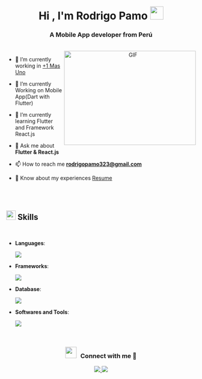 <h1 align="center"><b>Hi , I'm Rodrigo Pamo </b><img src="https://media.giphy.com/media/hvRJCLFzcasrR4ia7z/giphy.gif" width="35"></h1>
<h3 align="center">A Mobile App developer from Perú</h3>
<br/>
<a target="_blank" align="center">
  <img align="right" top="500" height="250" width="350" alt="GIF" src="https://media0.giphy.com/media/v1.Y2lkPTc5MGI3NjExMjE4d25iMTcxMWxjMXhuY3J1Ym9yNHI0OHFjY3h3Y2Rva2lrMW1jayZlcD12MV9pbnRlcm5hbF9naWZfYnlfaWQmY3Q9Zw/78XCFBGOlS6keY1Bil/giphy.webp">
</a>

- 🔭 I’m currently working in <a href="https://www.masuno.pe/" target="blank">+1 Mas Uno</a>

- 🤝 I’m currently Working on Mobile App(Dart with Flutter)

- 🌱 I’m currently learning Flutter and Framework React.js

- 💬 Ask me about **Flutter & React.js**

- 📫 How to reach me **rodrigopamo323@gmail.com**

- 📄 Know about my experiences <a href="https://r-pamo323.github.io/portafolioCV/" target="blank">Resume</a>

<br/>
<br/>

## <img src="https://media2.giphy.com/media/QssGEmpkyEOhBCb7e1/giphy.gif?cid=ecf05e47a0n3gi1bfqntqmob8g9aid1oyj2wr3ds3mg700bl&rid=giphy.gif" width ="25"><b> Skills</b>
<br>



- **Languages**:
    
    <p>
      <a >
        <img src="https://skillicons.dev/icons?i=dart,js,cs,kotlin,java,py,php&perline=14" />
      </a>
    </p>

  
    
- **Frameworks**:

    <p>
      <a >
        <img src="https://skillicons.dev/icons?i=flutter,react,angular,laravel,bootstrap&perline=14" />
      </a>
    </p>

- **Database**:

    <p>
      <a>
        <img src="https://skillicons.dev/icons?i=mysql,postgres&perline=14" />
      </a>
    </p>
    
- **Softwares and Tools**:

    <p>
     <a>
        <img src="https://skillicons.dev/icons?i=git,github,bitbucket,vscode,postman,androidstudio,visualstudio&perline=14" />
     </a>
    </p>
    
<br/>

<h3 align="center" > <img src="https://media.giphy.com/media/iY8CRBdQXODJSCERIr/giphy.gif" width="30" height="30" style="margin-right: 10px;">Connect with me 🤝 </h3>

 <div align="center" class="icons-social">
    <a target="_blank" href="https://www.linkedin.com/in/rodrigopamodelgado/">
        <img src="https://skillicons.dev/icons?i=linkedin&perline=1" />
    </a>
    <a target="_blank" href="https://github.com/R-Pamo323">
        <img src="https://skillicons.dev/icons?i=github&perline=1" />
    </a>
</div>
		



